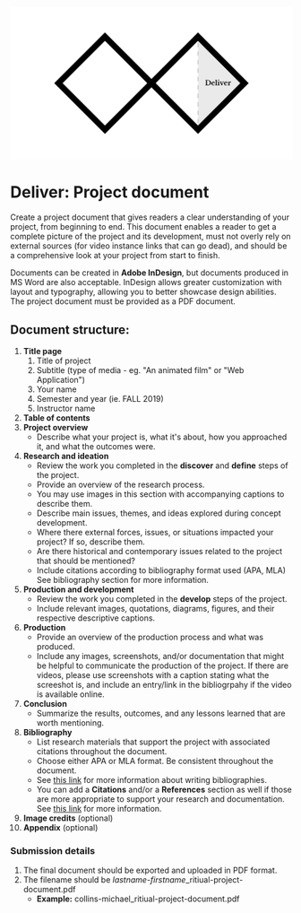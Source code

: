 ![Double Diamond Deliver Phase graphic](/assets/dd-process-deliver-1200px@2x.png)

# Deliver: Project document

Create a project document that gives readers a clear understanding of your project, from beginning to end. This document enables a reader to get a complete picture of the project and its development, must not overly rely on external sources (for video instance links that can go dead), and should be a comprehensive look at your project from start to finish.

Documents can be created in **Adobe InDesign**, but documents produced in MS Word are also acceptable. InDesign allows greater customization with layout and typography, allowing you to better showcase design abilities. The project document must be provided as a PDF document.

## Document structure:

1. **Title page**
   1. Title of project
   2. Subtitle \(type of media - eg. "An animated film" or "Web Application"\)
   3. Your name
   4. Semester and year \(ie. FALL 2019\)
   5. Instructor name
2. **Table of contents**
3. **Project overview**
   * Describe what your project is, what it's about, how you approached it, and what the outcomes were.
4. **Research and ideation**
   * Review the work you completed in the **discover** and **define** steps of the project.
   * Provide an overview of the research process.
   * You may use images in this section with accompanying captions to describe them.
   * Describe main issues, themes, and ideas explored during concept development.
   * Where there external forces, issues, or situations impacted your project? If so, describe them.
   * Are there historical and contemporary issues related to the project that should be mentioned?
   * Include citations according to bibliography format used \(APA, MLA\) See bibliography section for more information.
5. **Production and development**
   * Review the work you completed in the **develop** steps of the project.
   * Include relevant images, quotations, diagrams, figures, and their respective descriptive captions.
6. **Production**
   * Provide an overview of the production process and what was produced.
   * Include any images, screenshots, and/or documentation that might be helpful to communicate the production of the project. If there are videos, please use screenshots with a caption stating what the screeshot is, and include an entry/link in the bibliogrpahy if the video is available online.
7. **Conclusion**
   * Summarize the results, outcomes, and any lessons learned that are worth mentioning. 
8. **Bibliography**
    * List research materials that support the project with associated citations throughout the document.
    * Choose either APA or MLA format. Be consistent throughout the document.
    * See [this link](https://www.bibliography.com/how-to/how-to-write-a-bibliography-for-a-school-project/) for more information about writing bibliographies.
    * You can add a **Citations** and/or a **References** section as well if those are more appropriate to support your research and documentation. See [this link](https://www.bibliography.com/how-to/difference-between-citations-and-references/) for more information.
9. **Image credits** \(optional\)
10. **Appendix** \(optional\)

### Submission details

1. The final document should be exported and uploaded in PDF format.
2. The filename should be _lastname_-_firstname_\_ritiual-project-document.pdf
   - **Example:** collins-michael_ritiual-project-document.pdf


